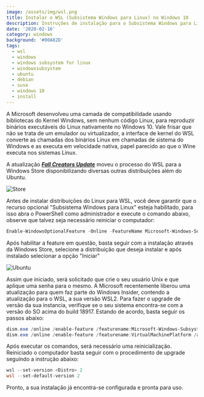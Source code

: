 ```yaml
---
image: /assets/img/wsl.png
title: Instalar o WSL (Subsistema Windows para Linux) no Windows 10
description: Instruções de instalação para o Subsistema Windows para Linux no Windows 10.
date: '2020-02-16'
category: windows
background: '#00A82D'
tags:
  - wsl
  - windows
  - windows subsystem for linux
  - windowssubsystem
  - ubuntu
  - debian
  - suse
  - windows 10
  - install
---
```

A Microsoft desenvolveu uma camada de compatibilidade usando bibliotecas do Kernel Windows, sem nenhum código Linux, para reproduzir binários executáveis do Linux nativamente no Windows 10. Vale frisar que não se trata de um emulador ou virtualizador, a interface de kernel do WSL converte as chamadas dos binários Linux em chamadas de sistema do Windows e as executa em velocidade nativa, papel parecido ao que o Wine executa nos sistemas Linux.

A atualização ***[Fall Creators Update](https://en.wikipedia.org/wiki/Windows_10#Version_1709_(Fall_Creators_Update))*** moveu o processo do WSL para a Windows Store disponibilizando diversas outras distribuições além do Ubuntu. 

![Store](/assets/img/store.png)

Antes de instalar distribuições do Linux para WSL, você deve garantir que o recurso opcional "Subsistema Windows para Linux" esteja habilitado, para isso abra o PowerShell como administrador e execute o comando abaixo, observe que talvez seja necessário reiniciar o computador:

```powershell
Enable-WindowsOptionalFeature -Online -FeatureName Microsoft-Windows-Subsystem-Linux
```

Após habilitar a feature em questão, basta seguir com a instalação através da Windows Store, selecione a distribuição que deseja instalar e após instalado selecionar a opção "Iniciar"

![Ubuntu](/assets/img/ubuntu18lts.PNG)

Assim que iniciado, será solicitado que crie o seu usuário Unix e que aplique uma senha para o mesmo. A Microsoft recentemente liberou uma atualização para quem faz parte do Windows Insider, contendo a atualização para o WSL, a sua versão WSL2. Para fazer o upgrade de versão da sua instancia, verifique se o seu sistema encontra-se com a versão do SO acima do build 18917. Estando de acordo, basta seguir os passos abaixo:

```powershell
dism.exe /online /enable-feature /featurename:Microsoft-Windows-Subsystem-Linux /all /norestart
dism.exe /online /enable-feature /featurename:VirtualMachinePlatform /all /norestart
```

Após executar os comandos, será necessário uma reinicialização. Reiniciado o computador basta seguir com o procedimento de upgrade seguindo a instrução abaixo:

```powershell
wsl --set-version <Distro> 2
wsl --set-default-version 2
```



Pronto, a sua instalação já encontra-se configurada e pronta para uso.
